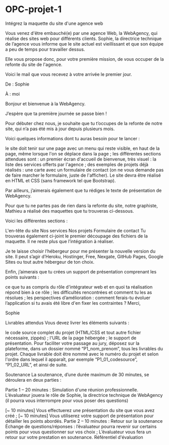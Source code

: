# OPC-projet-1
Intégrez la maquette du site d'une agence web

Vous venez d'être embauché(e) par une agence Web, la WebAgency, qui réalise des sites web pour différents clients. Sophie, la directrice technique de l’agence vous informe que le site actuel est vieillissant et que son équipe a peu de temps pour travailler dessus.

Elle vous propose donc, pour votre première mission, de vous occuper de la refonte du site de l'agence.

Voici le mail que vous recevez à votre arrivée le premier jour.

De : Sophie

À : moi

Bonjour et bienvenue à la WebAgency. 

J’espère que ta première journée se passe bien !

Pour débuter chez nous, je souhaite que tu t’occupes de la refonte de notre site, qui n’a pas été mis à jour depuis plusieurs mois.

Voici quelques informations dont tu auras besoin pour te lancer :

le site doit tenir sur une page avec un menu qui reste visible, en haut de la page, même lorsque l'on se déplace dans la page ;
les différentes sections attendues sont :
un premier écran d'accueil de bienvenue, très visuel :
la liste des services offerts par l'agence ;
des exemples de projets déjà réalisés :
une carte avec un formulaire de contact (on ne vous demande pas de faire marcher le formulaire, juste de l'afficher).
Le site devra être réalisé en HTML et CSS (sans framework tel que Bootstrap).

Par ailleurs, j’aimerais également que tu rédiges le texte de présentation de WebAgency.

Pour que tu ne partes pas de rien dans la refonte du site, notre graphiste, Mathieu a réalisé des maquettes que tu trouveras ci-dessous.

Voici les différentes sections :

L'en-tête du site
Nos services
Nos projets
Formulaire de contact
Tu trouveras également ci-joint le premier découpage des fichiers de la maquette. Il ne reste plus que l’intégration à réaliser. 

Je te laisse choisir l’hébergeur pour me présenter la nouvelle version du site. Il peut s’agir d’Heroku, Hostinger, Free, Nexgate, GitHub Pages, Google Sites ou tout autre hébergeur de ton choix.

Enfin, j’aimerais que tu crées un support de présentation comprenant les points suivants : 

ce que tu as compris du rôle d'intégrateur web et en quoi ta réalisation répond bien à ce rôle ;
les difficultés rencontrées et comment tu les as résolues ;
les perspectives d’amélioration : comment ferais-tu évoluer l’application si tu avais été libre d'en fixer les contraintes ?
Merci,

Sophie

Livrables attendus
Vous devez livrer les éléments suivants : 

le code source complet du projet (HTML/CSS et tout autre fichier nécessaire, zippés) ;
l'URL de la page hébergée ;
le support de présentation.
Pour faciliter votre passage au jury, déposez sur la plateforme, dans un dossier nommé “P1_nom_prenom”, tous les livrables du projet. Chaque livrable doit être nommé avec le numéro du projet et selon l'ordre dans lequel il apparaît, par exemple “P1_01_codesource”, “P1_02_URL”, et ainsi de suite.

 

Soutenance
La soutenance, d’une durée maximum de 30 minutes, se déroulera en deux parties :

Partie 1 – 20 minutes : Simulation d'une réunion professionnelle.
L’évaluateur jouera le rôle de Sophie, la directrice technique de WebAgency (il pourra vous interrompre pour vous poser des questions)

[~ 10 minutes] Vous effectuerez une présentation du site que vous avez créé ;
[~ 10 minutes] Vous utiliserez votre support de présentation pour détailler les points abordés.
Partie 2 – 10 minutes : Retour sur la soutenance
Échange de questions/réponses : l’évaluateur pourra revenir sur certains points pour vous questionner sur vos choix ;
L’évaluateur vous fera un retour sur votre prestation en soutenance.
Référentiel d'évaluation

